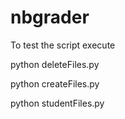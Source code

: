 # nbgrader

To test the script execute

python deleteFiles.py

python createFiles.py

python studentFiles.py

